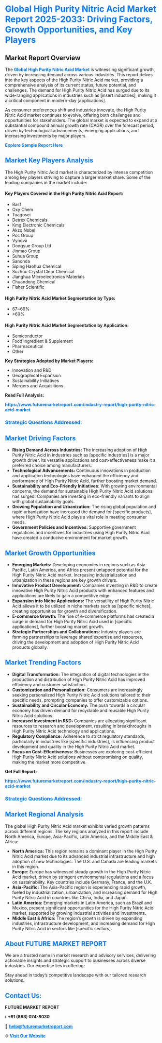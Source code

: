 <h1 style="color: #007BFF;">Global High Purity Nitric Acid Market Report 2025-2033: Driving Factors, Growth Opportunities, and Key Players</h1>

<section id="overview">
<h2>Market Report Overview</h2>
<p>The <a href="https://www.futuremarketreport.com/industry-report/high-purity-nitric-acid-market" style="color: #007BFF; text-decoration: none;"><strong>Global High Purity Nitric Acid Market</strong></a> is witnessing significant growth, driven by increasing demand across various industries. This report delves into the key aspects of the High Purity Nitric Acid market, providing a comprehensive analysis of its current status, future potential, and challenges. The demand for High Purity Nitric Acid has surged due to its wide-ranging applications in industries such as [insert industries], making it a critical component in modern-day [applications].</p>
<p>As consumer preferences shift and industries innovate, the High Purity Nitric Acid market continues to evolve, offering both challenges and opportunities for stakeholders. The global market is expected to expand at a substantial compound annual growth rate (CAGR) over the forecast period, driven by technological advancements, emerging applications, and increasing investments by major players.</p>
</section>

<section id="overview">
<p><a href="https://www.futuremarketreport.com/request-sample/reportId=30713" style="color: #007BFF; text-decoration: none;"><strong>Explore Sample Report Here</strong></a></p>
</section>

<section id="key-players">
<h2 style="color: #007BFF;">Market Key Players Analysis</h2>
<p>The High Purity Nitric Acid market is characterized by intense competition among key players striving to capture a larger market share. Some of the leading companies in the market include:</p>
<h4>Key Players Covered in the High Purity Nitric Acid Report:</h4>
<ul><li>Basf</li><li>Oxy Chem</li><li>Toagosei</li><li>Detrex Chemicals</li><li>Kmg Electronic Chemicals</li><li>Akzo Nobel</li><li>Pcc Group</li><li>Vynova</li><li>Dongyue Group Ltd</li><li>Jinmao Group</li><li>Suhua Group</li><li>Sanonda</li><li>Siping Haohua Chemical</li><li>Suzhou Crystal Clear Chemical</li><li>Jianghua Microelectronics Materials</li><li>Chuandong Chemical</li><li>Fisher Scientific</li></ul>
<h4>High Purity Nitric Acid Market Segmentation by Type:</h4>
<ul><li>67~69%</li><li>&gt;69%</li></ul>

<h4>High Purity Nitric Acid Market Segmentation by Application:</h4>
<ul><li>Semiconductor</li><li>Food Ingredient &amp; Supplement</li><li>Pharmaceutical</li><li>Other</li></ul>
<p><strong>Key Strategies Adopted by Market Players:</strong></p>
<ul>
<li>Innovation and R&D</li>
<li>Geographical Expansion</li>
<li>Sustainability Initiatives</li>
<li>Mergers and Acquisitions</li>
</ul>
</section>

<section>
<p><strong>Read Full Analysis: </strong></p><a href="https://www.futuremarketreport.com/industry-report/high-purity-nitric-acid-market" style="color: #007BFF; text-decoration: none;"><strong>https://www.futuremarketreport.com/industry-report/high-purity-nitric-acid-market</strong></a>
<h3 style="color: #007BFF;">Strategic Questions Addressed:</h3>
</section>

<section id="driving-factors">
<h2 style="color: #007BFF;">Market Driving Factors</h2>
<ul>
<li><strong>Rising Demand Across Industries:</strong> The increasing adoption of High Purity Nitric Acid in industries such as [specific industries] is a major growth driver. Its versatile applications and cost-effectiveness make it a preferred choice among manufacturers.</li>
<li><strong>Technological Advancements:</strong> Continuous innovations in production and application technologies have enhanced the efficiency and performance of High Purity Nitric Acid, further boosting market demand.</li>
<li><strong>Sustainability and Eco-Friendly Initiatives:</strong> With growing environmental concerns, the demand for sustainable High Purity Nitric Acid solutions has surged. Companies are investing in eco-friendly variants to align with global sustainability goals.</li>
<li><strong>Growing Population and Urbanization:</strong> The rising global population and rapid urbanization have increased the demand for [specific products], where High Purity Nitric Acid plays a vital role in meeting consumer needs.</li>
<li><strong>Government Policies and Incentives:</strong> Supportive government regulations and incentives for industries using High Purity Nitric Acid have created a conducive environment for market growth.</li>
</ul>
</section>

<section id="growth-opportunities">
<h2 style="color: #007BFF;">Market Growth Opportunities</h2>
<ul>
<li><strong>Emerging Markets:</strong> Developing economies in regions such as Asia-Pacific, Latin America, and Africa present untapped potential for the High Purity Nitric Acid market. Increasing industrialization and urbanization in these regions are key growth drivers.</li>
<li><strong>Innovative Product Development:</strong> Companies investing in R&D to create innovative High Purity Nitric Acid products with enhanced features and applications are likely to gain a competitive edge.</li>
<li><strong>Expansion into Niche Applications:</strong> The versatility of High Purity Nitric Acid allows it to be utilized in niche markets such as [specific niches], creating opportunities for growth and diversification.</li>
<li><strong>E-commerce Growth:</strong> The rise of e-commerce platforms has created a surge in demand for High Purity Nitric Acid used in [specific applications], further boosting market growth.</li>
<li><strong>Strategic Partnerships and Collaborations:</strong> Industry players are forming partnerships to leverage shared expertise and resources, driving the development and adoption of High Purity Nitric Acid products globally.</li>
</ul>
</section>

<section id="trending-factors">
<h2 style="color: #007BFF;">Market Trending Factors</h2>
<ul>
<li><strong>Digital Transformation:</strong> The integration of digital technologies in the production and distribution of High Purity Nitric Acid has improved efficiency and customer satisfaction.</li>
<li><strong>Customization and Personalization:</strong> Consumers are increasingly seeking personalized High Purity Nitric Acid solutions tailored to their specific needs, prompting companies to offer customizable options.</li>
<li><strong>Sustainability and Circular Economy:</strong> The push towards a circular economy has driven demand for recyclable and reusable High Purity Nitric Acid solutions.</li>
<li><strong>Increased Investment in R&D:</strong> Companies are allocating significant resources to research and development, resulting in breakthroughs in High Purity Nitric Acid technology and applications.</li>
<li><strong>Regulatory Compliance:</strong> Adherence to strict regulatory standards, particularly in industries like [specific industries], is influencing product development and quality in the High Purity Nitric Acid market.</li>
<li><strong>Focus on Cost-Effectiveness:</strong> Businesses are exploring cost-efficient High Purity Nitric Acid solutions without compromising on quality, making the market more competitive.</li>
</ul>
</section>

<section>
<p><strong>Get Full Report: </strong></p><a href="https://www.futuremarketreport.com/industry-report/high-purity-nitric-acid-market" style="color: #007BFF; text-decoration: none;"><strong>https://www.futuremarketreport.com/industry-report/high-purity-nitric-acid-market</strong></a>
<h3 style="color: #007BFF;">Strategic Questions Addressed:</h3>
</section>


<section id="regional-analysis">
<h2 style="color: #007BFF;">Market Regional Analysis</h2>
<p>The global High Purity Nitric Acid market exhibits varied growth patterns across different regions. The key regions analyzed in this report include North America, Europe, Asia-Pacific, Latin America, and the Middle East & Africa:</p>
<ul>
<li><strong>North America:</strong> This region remains a dominant player in the High Purity Nitric Acid market due to its advanced industrial infrastructure and high adoption of new technologies. The U.S. and Canada are leading markets in this region.</li>
<li><strong>Europe:</strong> Europe has witnessed steady growth in the High Purity Nitric Acid market, driven by stringent environmental regulations and a focus on sustainability. Key countries include Germany, France, and the U.K.</li>
<li><strong>Asia-Pacific:</strong> The Asia-Pacific region is experiencing rapid growth, fueled by industrialization, urbanization, and increasing demand for High Purity Nitric Acid in countries like China, India, and Japan.</li>
<li><strong>Latin America:</strong> Emerging markets in Latin America, such as Brazil and Mexico, present significant opportunities for the High Purity Nitric Acid market, supported by growing industrial activities and investments.</li>
<li><strong>Middle East & Africa:</strong> The region’s growth is driven by expanding industries, infrastructure development, and increasing demand for High Purity Nitric Acid in sectors like [specific sectors].</li>
</ul>
</section>

<footer>
<h2 style="color: #007BFF;">About FUTURE MARKET REPORT</h2>
<p>We are a trusted name in market research and advisory services, delivering actionable insights and strategic support to businesses across diverse industries. Our expertise lies in offering:</p>

<p>Stay ahead in today’s competitive landscape with our tailored research solutions.</p>

<h2 style="color: #007BFF;">Contact Us:</h2>
<p><strong>FUTURE MARKET REPORT</strong></p>
<p>📞 <strong>+91 (883) 074-8030</strong></p>
<p>📧 <strong><a href="mailto:help@futuremarketreport.com" style="color: #007BFF;">help@futuremarketreport.com</a></strong></p>
<p>🌐 <strong><a href="https://www.futuremarketreport.com/" style="color: #007BFF;">Visit Our Website</a></strong></p>
</footer>